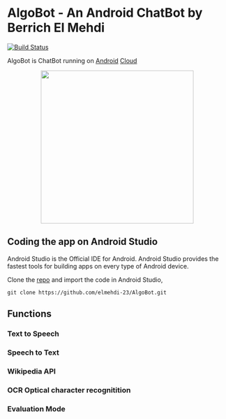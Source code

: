 # AlgoBot - An Android ChatBot by Berrich El Mehdi

[![Build Status](https://travis-ci.org/VidyasagarMSC/WatBot.svg?branch=master)](https://travis-ci.org/VidyasagarMSC/WatBot)

AlgoBot is ChatBot running on <a href="https://vmacwrites.wordpress.com/category/android/" target="_blank">Android</a> <a href="https://vmacwrites.wordpress.com/category/cloud/" target="_blank">Cloud</a>
<p align="center"><img src="images/WatBot_5X.png" width="350" /></p>

<h2>Coding the app on Android Studio</h2>
Android Studio is the Official IDE for Android. Android Studio provides the fastest tools for building apps on every type of Android device.

Clone the [repo](https://github.com/elmehdi-23/AlgoBot) and import the code in Android Studio,

```
git clone https://github.com/elmehdi-23/AlgoBot.git
```
## Functions
### Text to Speech
### Speech to Text
### Wikipedia API
### OCR Optical character recognitition
### Evaluation Mode